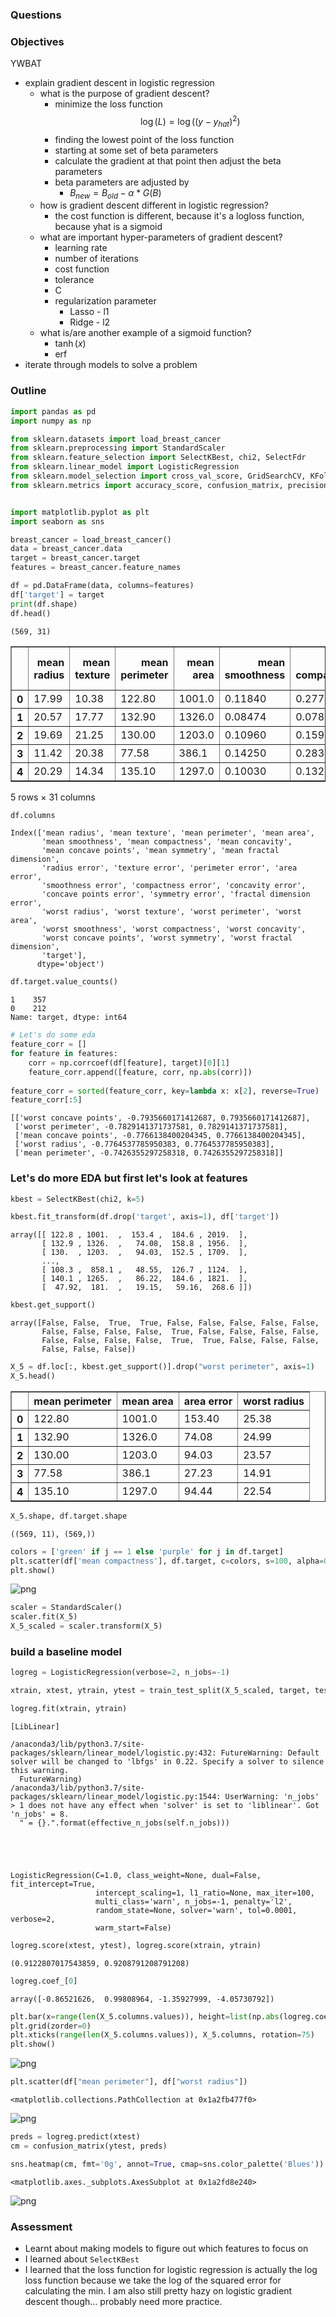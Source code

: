 
### Questions

### Objectives
YWBAT
- explain gradient descent in logistic regression
    - what is the purpose of gradient descent?
        - minimize the loss function
            $$ \log(L) = \log((y - y_{hat})^2) $$
        - finding the lowest point of the loss function
        - starting at some set of beta parameters
        - calculate the gradient at that point then adjust the beta parameters
        - beta parameters are adjusted by
            - $B_{new} = B_{old} - \alpha * G(B)$
    - how is gradient descent different in logistic regression?
        - the cost function is different, because it's a  logloss function, because yhat is a sigmoid
    - what are important hyper-parameters of gradient descent?
        - learning rate
        - number of iterations
        - cost function
        - tolerance
        - C 
        - regularization parameter
            - Lasso - l1
            - Ridge - l2
    - what is/are another example of a sigmoid function?
        - $\tanh(x)$
        - erf
- iterate through models to solve a problem

### Outline


```python
import pandas as pd
import numpy as np

from sklearn.datasets import load_breast_cancer
from sklearn.preprocessing import StandardScaler
from sklearn.feature_selection import SelectKBest, chi2, SelectFdr
from sklearn.linear_model import LogisticRegression
from sklearn.model_selection import cross_val_score, GridSearchCV, KFold, train_test_split
from sklearn.metrics import accuracy_score, confusion_matrix, precision_recall_fscore_support


import matplotlib.pyplot as plt
import seaborn as sns
```


```python
breast_cancer = load_breast_cancer()
data = breast_cancer.data
target = breast_cancer.target
features = breast_cancer.feature_names
```


```python
df = pd.DataFrame(data, columns=features)
df['target'] = target
print(df.shape)
df.head()
```

    (569, 31)





<div>
<style scoped>
    .dataframe tbody tr th:only-of-type {
        vertical-align: middle;
    }

    .dataframe tbody tr th {
        vertical-align: top;
    }

    .dataframe thead th {
        text-align: right;
    }
</style>
<table border="1" class="dataframe">
  <thead>
    <tr style="text-align: right;">
      <th></th>
      <th>mean radius</th>
      <th>mean texture</th>
      <th>mean perimeter</th>
      <th>mean area</th>
      <th>mean smoothness</th>
      <th>mean compactness</th>
      <th>mean concavity</th>
      <th>mean concave points</th>
      <th>mean symmetry</th>
      <th>mean fractal dimension</th>
      <th>...</th>
      <th>worst texture</th>
      <th>worst perimeter</th>
      <th>worst area</th>
      <th>worst smoothness</th>
      <th>worst compactness</th>
      <th>worst concavity</th>
      <th>worst concave points</th>
      <th>worst symmetry</th>
      <th>worst fractal dimension</th>
      <th>target</th>
    </tr>
  </thead>
  <tbody>
    <tr>
      <th>0</th>
      <td>17.99</td>
      <td>10.38</td>
      <td>122.80</td>
      <td>1001.0</td>
      <td>0.11840</td>
      <td>0.27760</td>
      <td>0.3001</td>
      <td>0.14710</td>
      <td>0.2419</td>
      <td>0.07871</td>
      <td>...</td>
      <td>17.33</td>
      <td>184.60</td>
      <td>2019.0</td>
      <td>0.1622</td>
      <td>0.6656</td>
      <td>0.7119</td>
      <td>0.2654</td>
      <td>0.4601</td>
      <td>0.11890</td>
      <td>0</td>
    </tr>
    <tr>
      <th>1</th>
      <td>20.57</td>
      <td>17.77</td>
      <td>132.90</td>
      <td>1326.0</td>
      <td>0.08474</td>
      <td>0.07864</td>
      <td>0.0869</td>
      <td>0.07017</td>
      <td>0.1812</td>
      <td>0.05667</td>
      <td>...</td>
      <td>23.41</td>
      <td>158.80</td>
      <td>1956.0</td>
      <td>0.1238</td>
      <td>0.1866</td>
      <td>0.2416</td>
      <td>0.1860</td>
      <td>0.2750</td>
      <td>0.08902</td>
      <td>0</td>
    </tr>
    <tr>
      <th>2</th>
      <td>19.69</td>
      <td>21.25</td>
      <td>130.00</td>
      <td>1203.0</td>
      <td>0.10960</td>
      <td>0.15990</td>
      <td>0.1974</td>
      <td>0.12790</td>
      <td>0.2069</td>
      <td>0.05999</td>
      <td>...</td>
      <td>25.53</td>
      <td>152.50</td>
      <td>1709.0</td>
      <td>0.1444</td>
      <td>0.4245</td>
      <td>0.4504</td>
      <td>0.2430</td>
      <td>0.3613</td>
      <td>0.08758</td>
      <td>0</td>
    </tr>
    <tr>
      <th>3</th>
      <td>11.42</td>
      <td>20.38</td>
      <td>77.58</td>
      <td>386.1</td>
      <td>0.14250</td>
      <td>0.28390</td>
      <td>0.2414</td>
      <td>0.10520</td>
      <td>0.2597</td>
      <td>0.09744</td>
      <td>...</td>
      <td>26.50</td>
      <td>98.87</td>
      <td>567.7</td>
      <td>0.2098</td>
      <td>0.8663</td>
      <td>0.6869</td>
      <td>0.2575</td>
      <td>0.6638</td>
      <td>0.17300</td>
      <td>0</td>
    </tr>
    <tr>
      <th>4</th>
      <td>20.29</td>
      <td>14.34</td>
      <td>135.10</td>
      <td>1297.0</td>
      <td>0.10030</td>
      <td>0.13280</td>
      <td>0.1980</td>
      <td>0.10430</td>
      <td>0.1809</td>
      <td>0.05883</td>
      <td>...</td>
      <td>16.67</td>
      <td>152.20</td>
      <td>1575.0</td>
      <td>0.1374</td>
      <td>0.2050</td>
      <td>0.4000</td>
      <td>0.1625</td>
      <td>0.2364</td>
      <td>0.07678</td>
      <td>0</td>
    </tr>
  </tbody>
</table>
<p>5 rows × 31 columns</p>
</div>




```python
df.columns
```




    Index(['mean radius', 'mean texture', 'mean perimeter', 'mean area',
           'mean smoothness', 'mean compactness', 'mean concavity',
           'mean concave points', 'mean symmetry', 'mean fractal dimension',
           'radius error', 'texture error', 'perimeter error', 'area error',
           'smoothness error', 'compactness error', 'concavity error',
           'concave points error', 'symmetry error', 'fractal dimension error',
           'worst radius', 'worst texture', 'worst perimeter', 'worst area',
           'worst smoothness', 'worst compactness', 'worst concavity',
           'worst concave points', 'worst symmetry', 'worst fractal dimension',
           'target'],
          dtype='object')




```python
df.target.value_counts()
```




    1    357
    0    212
    Name: target, dtype: int64




```python
# Let's do some eda
feature_corr = []
for feature in features:
    corr = np.corrcoef(df[feature], target)[0][1]
    feature_corr.append([feature, corr, np.abs(corr)])
    
feature_corr = sorted(feature_corr, key=lambda x: x[2], reverse=True)
feature_corr[:5]
```




    [['worst concave points', -0.7935660171412687, 0.7935660171412687],
     ['worst perimeter', -0.7829141371737581, 0.7829141371737581],
     ['mean concave points', -0.7766138400204345, 0.7766138400204345],
     ['worst radius', -0.7764537785950383, 0.7764537785950383],
     ['mean perimeter', -0.7426355297258318, 0.7426355297258318]]



### Let's do more EDA but first let's look at features


```python
kbest = SelectKBest(chi2, k=5)
```


```python
kbest.fit_transform(df.drop('target', axis=1), df['target'])
```




    array([[ 122.8 , 1001.  ,  153.4 ,  184.6 , 2019.  ],
           [ 132.9 , 1326.  ,   74.08,  158.8 , 1956.  ],
           [ 130.  , 1203.  ,   94.03,  152.5 , 1709.  ],
           ...,
           [ 108.3 ,  858.1 ,   48.55,  126.7 , 1124.  ],
           [ 140.1 , 1265.  ,   86.22,  184.6 , 1821.  ],
           [  47.92,  181.  ,   19.15,   59.16,  268.6 ]])




```python
kbest.get_support()
```




    array([False, False,  True,  True, False, False, False, False, False,
           False, False, False, False,  True, False, False, False, False,
           False, False, False, False,  True,  True, False, False, False,
           False, False, False])




```python
X_5 = df.loc[:, kbest.get_support()].drop("worst perimeter", axis=1)
X_5.head()
```




<div>
<style scoped>
    .dataframe tbody tr th:only-of-type {
        vertical-align: middle;
    }

    .dataframe tbody tr th {
        vertical-align: top;
    }

    .dataframe thead th {
        text-align: right;
    }
</style>
<table border="1" class="dataframe">
  <thead>
    <tr style="text-align: right;">
      <th></th>
      <th>mean perimeter</th>
      <th>mean area</th>
      <th>area error</th>
      <th>worst radius</th>
    </tr>
  </thead>
  <tbody>
    <tr>
      <th>0</th>
      <td>122.80</td>
      <td>1001.0</td>
      <td>153.40</td>
      <td>25.38</td>
    </tr>
    <tr>
      <th>1</th>
      <td>132.90</td>
      <td>1326.0</td>
      <td>74.08</td>
      <td>24.99</td>
    </tr>
    <tr>
      <th>2</th>
      <td>130.00</td>
      <td>1203.0</td>
      <td>94.03</td>
      <td>23.57</td>
    </tr>
    <tr>
      <th>3</th>
      <td>77.58</td>
      <td>386.1</td>
      <td>27.23</td>
      <td>14.91</td>
    </tr>
    <tr>
      <th>4</th>
      <td>135.10</td>
      <td>1297.0</td>
      <td>94.44</td>
      <td>22.54</td>
    </tr>
  </tbody>
</table>
</div>




```python
X_5.shape, df.target.shape
```




    ((569, 11), (569,))




```python
colors = ['green' if j == 1 else 'purple' for j in df.target]
plt.scatter(df['mean compactness'], df.target, c=colors, s=100, alpha=0.5)
plt.show()
```


![png](lesson-plan_files/lesson-plan_15_0.png)



```python
scaler = StandardScaler()
scaler.fit(X_5)
X_5_scaled = scaler.transform(X_5)
```

### build a baseline model


```python
logreg = LogisticRegression(verbose=2, n_jobs=-1)
```


```python
xtrain, xtest, ytrain, ytest = train_test_split(X_5_scaled, target, test_size=0.20)
```


```python
logreg.fit(xtrain, ytrain)
```

    [LibLinear]

    /anaconda3/lib/python3.7/site-packages/sklearn/linear_model/logistic.py:432: FutureWarning: Default solver will be changed to 'lbfgs' in 0.22. Specify a solver to silence this warning.
      FutureWarning)
    /anaconda3/lib/python3.7/site-packages/sklearn/linear_model/logistic.py:1544: UserWarning: 'n_jobs' > 1 does not have any effect when 'solver' is set to 'liblinear'. Got 'n_jobs' = 8.
      " = {}.".format(effective_n_jobs(self.n_jobs)))





    LogisticRegression(C=1.0, class_weight=None, dual=False, fit_intercept=True,
                       intercept_scaling=1, l1_ratio=None, max_iter=100,
                       multi_class='warn', n_jobs=-1, penalty='l2',
                       random_state=None, solver='warn', tol=0.0001, verbose=2,
                       warm_start=False)




```python
logreg.score(xtest, ytest), logreg.score(xtrain, ytrain)
```




    (0.9122807017543859, 0.9208791208791208)




```python
logreg.coef_[0]
```




    array([-0.86521626,  0.99808964, -1.35927999, -4.05730792])




```python
plt.bar(x=range(len(X_5.columns.values)), height=list(np.abs(logreg.coef_[0])), zorder=3)
plt.grid(zorder=0)
plt.xticks(range(len(X_5.columns.values)), X_5.columns, rotation=75)
plt.show()
```


![png](lesson-plan_files/lesson-plan_23_0.png)



```python
plt.scatter(df["mean perimeter"], df["worst radius"])
```




    <matplotlib.collections.PathCollection at 0x1a2fb477f0>




![png](lesson-plan_files/lesson-plan_24_1.png)



```python
preds = logreg.predict(xtest)
cm = confusion_matrix(ytest, preds)
```


```python
sns.heatmap(cm, fmt='0g', annot=True, cmap=sns.color_palette('Blues'))
```




    <matplotlib.axes._subplots.AxesSubplot at 0x1a2fd8e240>




![png](lesson-plan_files/lesson-plan_26_1.png)


### Assessment
- Learnt about making models to figure out which features to focus on
- I learned about `SelectKBest`
- I learned that the loss function for logistic regression is actually the log loss function because we take the log of the squared error for calculating the min. I am also still pretty hazy on logistic gradient descent though… probably need more practice.
